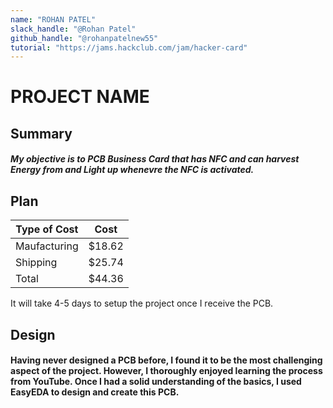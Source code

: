 ```yaml
---
name: "ROHAN PATEL"
slack_handle: "@Rohan Patel"
github_handle: "@rohanpatelnew55"
tutorial: "https://jams.hackclub.com/jam/hacker-card"
---
```


# PROJECT NAME
## Summary
##### My objective is to PCB Business Card that has NFC and can harvest Energy from and Light up whenevre the NFC is activated.

## Plan
| Type of Cost  | Cost   |
| ------------- | ------ |
| Maufacturing  | $18.62 |
| Shipping      | $25.74 |
| Total         | $44.36 |

It will take 4-5 days to setup the project once I receive the PCB.

## Design
#### Having never designed a PCB before, I found it to be the most challenging aspect of the project. However, I thoroughly enjoyed learning the process from YouTube. Once I had a solid understanding of the basics, I used EasyEDA to design and create this PCB.

